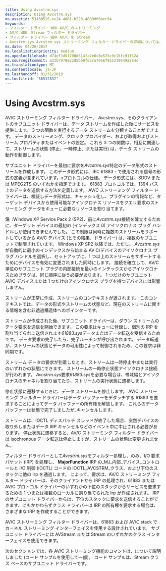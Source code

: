 ```yaml
---
title: Using Avcstrm.sys
description: Using Avcstrm.sys
ms.assetid: 53430526-ee24-4081-b220-4089d60aec94
keywords:
- フィルター ドライバー WDK AV/C のストリーミング
- AV/C WDK、Stream フィルター ドライバー
- フィルター ドライバー WDK AV/C を Stream
- Avcstrm.sys Avcstrm.sys ストリーミング フィルター ドライバーの詳細については、フィルター ドライバー WDK、ストリーミング
ms.date: 04/20/2017
ms.localizationpriority: medium
ms.openlocfilehash: d74ef3d5f708d514fa2e8c8e575c9c15fc91f52a
ms.sourcegitcommit: a33b7978e22d5bb9f65ca7056f955319049a2e4c
ms.translationtype: MT
ms.contentlocale: ja-JP
ms.lasthandoff: 01/31/2019
ms.locfileid: "56532832"
---
```

# <a name="using-avcstrmsys"></a>Using Avcstrm.sys





AV/C ストリーミング フィルター ドライバー、 *Avcstrm.sys*、そのクライアントのサブユニット ドライバーは、データ ストリームを作成した後にサービスを提供します。 3 つの関数を実行するデータ ストリームを分類することができます。 データのストリーミング、クロック プロバイダー、および取得およびストリーム プロパティまたはイベントの設定。 これら 3 つの関数は、相互に関連して、ストリームの状態 (停止、一時停止、または実行) は、データ ストリームの動作を制御します。

サブユニット ドライバーを最初に要求を*Avcstrm.sys*特定のデータ形式のストリームを作成します。 このデータ形式には、IEC 61883 - で使用される信号の形式の定義が含まれています。*x*プロトコルの仕様。 データ形式には、SDDV または MPEG2TS のいずれかを指定できます。 61883 プロトコルでは、1394 バス上のデータを送信する方法を定義します。 AV/C ストリーミング フィルター ドライバーは、検証しデータ形式は、キャッシュ化し、プラグインの情報など、ターゲット デバイスから使用可能なアイソクロナス リソースをクエリ要求のストリーミング データをキューに必要なリソースを割り当てます。

**注**  :Windows XP Service Pack 2 (SP2)、前に*Avcstrm.sys*接続を確立するために、ターゲット デバイスの最初の (インデックス 0) アイソクロナス プラグ ハンドルしか使用できませんでした。 この制限は同時に複数のストリームをサポートしているから AV/C デバイス (とその結果、ドライバー) は、複数のサブユニットで制限されています。 Windows XP SP2 以降では、ただし、 *Avcstrm.sys*が自動的に最小のインデックスから始まる AV C/デバイスのアイソクロナス プラグ ハンドルを選択し、セットアップに、1 つ以上のストリームをサポートするためにデバイスを有効に変更されました同時にします。
接続を確立して、AV/C 単位のサブユニット プラグの内部接続を最小のインデックスからアイソクロナスためプラグは、同じ順序に従う必要があります。 1 つだけのサブユニット AV/C デバイスまたは 1 つだけのアイソクロナス プラグを持つデバイスには影響しません。

 

ストリームが正常に作成、ストリームのコンテキストが返されます。 このコンテキストでは、データの形式やストリームの状態など、現在のストリームに関する情報を含む非透過構造体へのポインターです。

ストリームが作成された後、サブユニット ドライバーは、ダウン ストリームのデータ要求を送信を開始できます。 この要求はキューに登録し、個別の IRP を割り当てられに送信されます*61883.sys*データまたはデータ転送を受信するためです。 データ要求の完了したら、完了ルーチンが呼び出されます。 データ転送が、ストリームの状態とデータの可用性によって制御されるため、この要求は非同期です。

ストリーム データの要求が到着したとき、ストリームは一時停止中または実行のいずれかの状態にできます。 ストリームの一時停止状態アイソクロナス接続が行われます。 *Avcstrm.sys*要求*61883.sys*を必要な場合は、帯域幅とアイソクロナスのチャネルを割り当てたり、ストリームの実行状態に遷移します。

停止状態に遷移するときに、データ ストリームを停止します。 AV/C ストリーミング フィルター ドライバーはデータ バッファーをデタッチする 61883 を要求することによってデータ バッファーの所有権を解放します。 これらのデータ バッファーは状態で完了しましたが\_キャンセルします。

ストリームは、IOCTL ディスパッチ スレッドが終了した場合、突然デバイスの取り外しまたはデータ IRP キャンセルなどのイベント中に中止される必要があります。 停止状態に遷移すると、AV/C ストリーミング フィルター ドライバーは isochronous データ転送は停止しますが、ストリームの状態は変更されません。

フィルター ドライバーとして*Avcstrm.sys*をフィルター処理し、のみ、I/O 要求パケット (IRP) を処理し、 **MajorFunction** IRP の\_MJ\_内部\_デバイス\_コントロールと I/O 制御 (IOCTL) コードの IOCTL\_AVCSTRM\_クラス、および下位のスタックに他の Irp を通過します。 によって、要求は、AV/C ストリーミング フィルター ドライバーは、そのクライアントから IRP の処理され、61883 または AV/C プロトコル ドライバーのいずれかの下位のスタックからサービスを要求するための 1 つまたは複数のローカルに割り当てられた Irp が作成されます。 IRP のサブユニット ドライバーからは、下位のスタックに要求を送信することができます、にもかかわらずクラス ドライバーは IRP の所有権を要求する場合は、さまざまな IRP を作成することができます。

AV/C ストリーミング フィルター ドライバーは、61883 および AV/C stack でカーネル ストリーミング インターフェイスを使用する設計されています。 サブユニット ドライバーには AVStream または Stream のいずれかのクラス インターフェイスを使用できます。

次のセクションでは、各 AV/C ストリーミング機能のコマンドは、について説明しました (コード サンプルを使用して一部)。 コード サンプルは、Stream クラス ベースのサブユニット ドライバーです。

 

 





